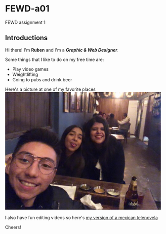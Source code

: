 # FEWD-a01
FEWD assignment 1

## Introductions
Hi there! I'm **Ruben** and I'm a _**Graphic & Web Designer**_.

Some things that I like to do on my free time are:
* Play video games
* Weightlifting
* Going to pubs and drink beer

Here's a picture at one of my favorite places
![Me at el Faro](83318784_220256772470706_4352063392937148416_n.jpg)

I also have fun editing videos so here's [my version of a mexican telenovela](https://drive.google.com/open?id=1alSHAB7wNHyHkNKTAKCm0_2NYazwIEN3)

Cheers!
